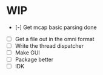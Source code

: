 # WIP
 - [-] Get mcap basic parsing done
 - [ ] Get a file out in the omni format
 - [ ] Write the thread dispatcher
 - [ ] Make GUI
 - [ ] Package better
 - [ ] IDK
